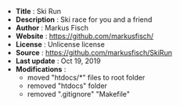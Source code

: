 - **Title** : Ski Run
- **Description** : Ski race for you and a friend
- **Author** : Markus Fisch
- **Website** : https://github.com/markusfisch/
- **License** : Unlicense license
- **Source** : https://github.com/markusfisch/SkiRun
- **Last update** : Oct 19, 2019
- **Modifications** : 
  - moved "htdocs/*" files to root folder
  - removed "htdocs" folder
  - removed ".gitignore" "Makefile"

